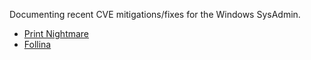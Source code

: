 
Documenting recent CVE mitigations/fixes for the Windows SysAdmin.

* [Print Nightmare](CVE-2021-34527-printer-admin-nightmare.md)
* [Follina](CVE-2022-30190-follina-mitigate.md)
